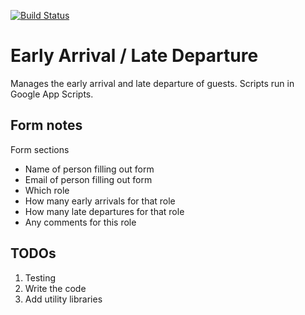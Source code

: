 [![Build Status](https://travis-ci.org/yarunluon/eald.svg?branch=master)](https://travis-ci.org/yarunluon/eald)

# Early Arrival / Late Departure
Manages the early arrival and late departure of guests. Scripts run in Google App Scripts.


## Form notes
Form sections
- Name of person filling out form
- Email of person filling out form
- Which role
- How many early arrivals for that role
- How many late departures for that role
- Any comments for this role

## TODOs
1. Testing
1. Write the code
1. Add utility libraries
